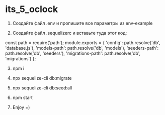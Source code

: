 # its_5_oclock

1) Создайте файл .env и пропишите все параметры из env-example

2) Создайте файл .sequelizerc и вставьте туда этот код: 

const path = require('path');
module.exports = {
  'config': path.resolve('db', 'database.js'),
  'models-path': path.resolve('db', 'models'),
  'seeders-path': path.resolve('db', 'seeders'),
  'migrations-path': path.resolve('db', 'migrations')
};

3) npm i

4) npx sequelize-cli db:migrate

5) npx sequelize-cli db:seed:all

6) npm start 

7) Enjoy =)
